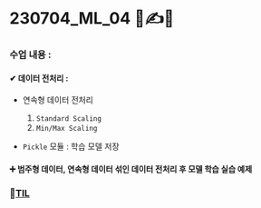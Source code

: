 # 230704_ML_04 🦾✍💪

### 수업 내용 : 

#### ✔ 데이터 전처리 : 
- 연속형 데이터 전처리
  1. `Standard Scaling`
  2. `Min/Max Scaling`

- `Pickle` 모듈 : 학습 모델 저장
 
#### ➕ 범주형 데이터, 연속형 데이터 섞인 데이터 전처리 후 모델 학습 실습 예제


### 🔗[TIL]()
